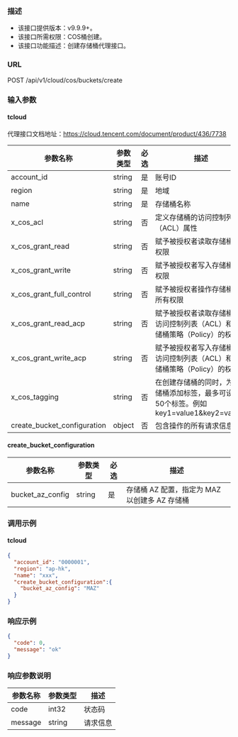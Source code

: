 ### 描述

- 该接口提供版本：v9.9.9+。
- 该接口所需权限：COS桶创建。
- 该接口功能描述：创建存储桶代理接口。

### URL

POST /api/v1/cloud/cos/buckets/create

### 输入参数

#### tcloud
代理接口文档地址：https://cloud.tencent.com/document/product/436/7738

| 参数名称                                   | 参数类型   | 必选 | 描述                                                       |
|----------------------------------------|--------|----|----------------------------------------------------------|
| account_id                             | string | 是  | 账号ID                                                     |
| region                                 | string | 是  | 地域                                                       |
| name                                   | string | 是  | 存储桶名称                                                    |
| x_cos_acl                              | string | 否  | 定义存储桶的访问控制列表（ACL）属性                                      |
| x_cos_grant_read                       | string | 否  | 赋予被授权者读取存储桶的权限                                           |
| x_cos_grant_write                      | string | 否  | 赋予被授权者写入存储桶的权限                                           |
| x_cos_grant_full_control               | string | 否  | 赋予被授权者操作存储桶的所有权限                                         |
| x_cos_grant_read_acp                   | string | 否  | 赋予被授权者读取存储桶的访问控制列表（ACL）和存储桶策略（Policy）的权限                 |
| x_cos_grant_write_acp                  | string | 否  | 赋予被授权者写入存储桶的访问控制列表（ACL）和存储桶策略（Policy）的权限                 |
| x_cos_tagging                          | string | 否  | 在创建存储桶的同时，为存储桶添加标签，最多可设置50个标签。例如 key1=value1&key2=value2 |
| create_bucket_configuration            | object | 否  | 包含操作的所有请求信息                                              |

#### create_bucket_configuration
| 参数名称                                  | 参数类型   | 必选 | 描述                                |
|---------------------------------------|--------|----|-----------------------------------|
| bucket_az_config                      | string | 是  | 存储桶 AZ 配置，指定为 MAZ 以创建多 AZ 存储桶     |

### 调用示例

#### tcloud

```json
{
  "account_id": "0000001",
  "region": "ap-hk",
  "name": "xxx",
  "create_bucket_configuration":{
    "bucket_az_config": "MAZ"
  }
}
```

### 响应示例

```json
{
  "code": 0,
  "message": "ok"
}
```

### 响应参数说明

| 参数名称    | 参数类型   | 描述   |
|---------|--------|------|
| code    | int32  | 状态码  |
| message | string | 请求信息 |

